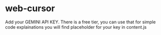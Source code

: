 # web-cursor


Add your GEMINI API KEY. There is a free tier, you can use that for simple code explainations
you will find placeholder for your key in content.js
